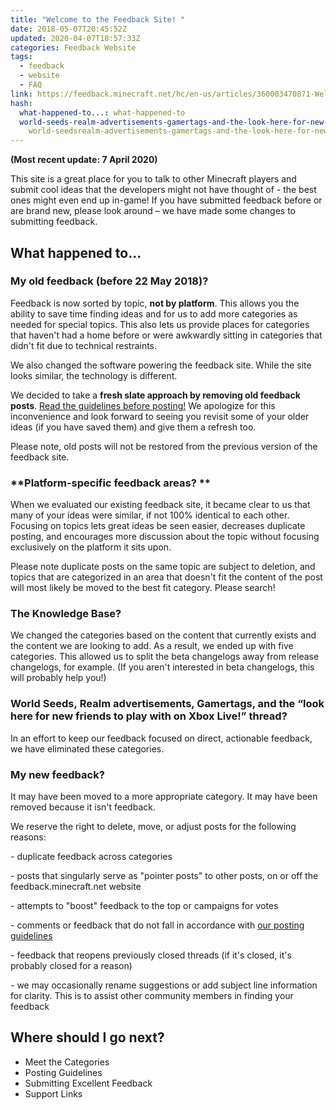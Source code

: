 ```yaml
---
title: "Welcome to the Feedback Site! "
date: 2018-05-07T20:45:52Z
updated: 2020-04-07T18:57:33Z
categories: Feedback Website
tags:
  - feedback
  - website
  - FAQ
link: https://feedback.minecraft.net/hc/en-us/articles/360003470871-Welcome-to-the-Feedback-Site
hash:
  what-happened-to...: what-happened-to
  world-seeds-realm-advertisements-gamertags-and-the-look-here-for-new-friends-to-play-with-on-xbox-live-thread:
    world-seedsrealm-advertisements-gamertags-and-the-look-here-for-new-friends-to-play-with-on-xbox-live-thread
---
```


**(Most recent update: 7 April 2020)**

This site is a great place for you to talk to other Minecraft players and submit cool ideas that the developers might not have thought of - the best ones might even end up in-game! If you have submitted feedback before or are brand new, please look around – we have made some changes to submitting feedback.

## **What happened to...**

### **My old feedback (before 22 May 2018)?**

Feedback is now sorted by topic, **not by platform**. This allows you the ability to save time finding ideas and for us to add more categories as needed for special topics. This also lets us provide places for categories that haven't had a home before or were awkwardly sitting in categories that didn't fit due to technical restraints.

We also changed the software powering the feedback site. While the site looks similar, the technology is different.

We decided to take a **fresh slate approach by removing old feedback posts**. [Read the guidelines before posting!](./Posting-Guidelines.md) We apologize for this inconvenience and look forward to seeing you revisit some of your older ideas (if you have saved them) and give them a refresh too.

Please note, old posts will not be restored from the previous version of the feedback site.

### **Platform-specific feedback areas? **

When we evaluated our existing feedback site, it became clear to us that many of your ideas were similar, if not 100% identical to each other. Focusing on topics lets great ideas be seen easier, decreases duplicate posting, and encourages more discussion about the topic without focusing exclusively on the platform it sits upon.

Please note duplicate posts on the same topic are subject to deletion, and topics that are categorized in an area that doesn't fit the content of the post will most likely be moved to the best fit category. Please search!

### **The Knowledge Base?**

We changed the categories based on the content that currently exists and the content we are looking to add. As a result, we ended up with five categories. This allowed us to split the beta changelogs away from release changelogs, for example. (If you aren't interested in beta changelogs, this will probably help you!)

### **World Seeds, Realm advertisements, Gamertags, and the “look here for new friends to play with on Xbox Live!” thread?**

In an effort to keep our feedback focused on direct, actionable feedback, we have eliminated these categories.

### **My new feedback?**

It may have been moved to a more appropriate category. It may have been removed because it isn't feedback.

We reserve the right to delete, move, or adjust posts for the following reasons:

\- duplicate feedback across categories

\- posts that singularly serve as "pointer posts" to other posts, on or off the feedback.minecraft.net website

\- attempts to "boost" feedback to the top or campaigns for votes

\- comments or feedback that do not fall in accordance with [our posting guidelines](./Posting-Guidelines.md)

\- feedback that reopens previously closed threads (if it's closed, it's probably closed for a reason)

\- we may occasionally rename suggestions or add subject line information for clarity. This is to assist other community members in finding your feedback

## **Where should I go next?**

- Meet the Categories
- Posting Guidelines
- Submitting Excellent Feedback
- Support Links
